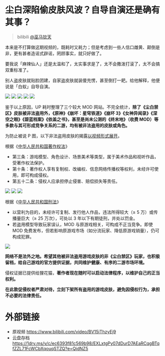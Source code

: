 # 尘白深陷偷皮肤风波？自导自演还是确有其事？
> bilibili [@巫马钦天](https://space.bilibili.com/11613035)

本来是不打算做这期视频的，既耗时又耗力；但是考虑到一些人信口雌黄、颠倒是非，更有甚者造谣式辟谣，罔顾事实，就只好做了。

要我说「麻辣仙人」还是太温和了，太实事求是了，太不会撒泼打滚了，太不会搞双重标准了。

别人盗皮肤就贴脸团建，自家盗皮肤就装傻充愣，甚至倒打一耙。给他解释，他便说是「白蚁」自导自演。

![](https://raw.githubusercontent.com/bxx-114514/iming-blog/refs/heads/main/images/20250610/20250610_131653.485.jpg)
![](https://raw.githubusercontent.com/bxx-114514/iming-blog/refs/heads/main/images/20250610/20250610_131743.695.jpg)
![](https://raw.githubusercontent.com/bxx-114514/iming-blog/refs/heads/main/images/20250610/20250610_131847.780.jpg)
![](https://raw.githubusercontent.com/bxx-114514/iming-blog/refs/heads/main/images/20250610/20250610_131903.450.jpg)
![](https://raw.githubusercontent.com/bxx-114514/iming-blog/refs/heads/main/images/20250610/20250610_131925.616.jpg)

鉴于以上原因，UP 耗时整理了三个较大 MOD 网站。不完全统计，**除了《尘白禁区》皮肤被非法盗用外，《原神》《崩坏：星穹铁道》《崩坏 3》《女神异闻录》《深空之眼》《碧蓝档案》《依盖之书》，甚至是尚未公测的《终末地》（收费 MOD）等多款与其可形成竞争关系的二游，均有被非法盗用的皮肤或角色。**

为防止被说 P 图，以下非法盗用皮肤的揭露[以视频形式展开](#外部链接)。

根据《[中华人民共和国著作权法](https://www.gov.cn/flfg/2010-02/26/content_1544458.htm)》
- 第三条：游戏模型、角色设计、场景美术等类型，属于美术作品和视听作品，受著作权法保护。
- 第十条：著作权人享有复制权、改编权、信息网络传播权等权利，未经许可使用，即可构成侵权。
- 第五十二条：侵权人应承担停止侵害、赔偿损失等责任。

![](https://raw.githubusercontent.com/bxx-114514/iming-blog/refs/heads/main/images/20250610/20250610_133807.282.jpg)
![](https://raw.githubusercontent.com/bxx-114514/iming-blog/refs/heads/main/images/20250610/20250610_133958.436.jpg)
![](https://raw.githubusercontent.com/bxx-114514/iming-blog/refs/heads/main/images/20250610/20250610_134220.373.jpg)

根据《[中华人民共和国刑法](http://xingfa.org/)》
- 以营利为目的，未经许可复制、发行他人作品，违法所得较大（≥ 5 万）或传播量巨大（≥ 25 万次），可处以 3 年以下有期徒刑，并处以罚金。
- 若盗用模型导致玩家误认，MOD 与原游戏相关，可构成不正当竞争。即使 MOD 免费发布，但若影响原游戏市场（如分流玩家、降低原游戏销量），仍可构成犯罪。

![](https://raw.githubusercontent.com/bxx-114514/iming-blog/refs/heads/main/images/20250610/20250610_134632.735.jpg)

**网络不是法外之地。希望其他被非法盗用游戏皮肤的非《尘白禁区》玩家，也积极留档，给自己游戏的官方提供证据，共同维护健康、有序的二游市场环境。**

侵权证据已提供给狸花猫，**著作者现在随时可以启动法律程序，以维护自己的正当权利。**

**在此敦促侵权者严肃对待，立刻下架所有盗用的游戏皮肤，避免因侵权行为，承担不必要的法律责任。**

# 外部链接
- 原视频 https://www.bilibili.com/video/BV15iThzyEj9
- 云盘存档 https://1drv.ms/v/c/ec6393f81c569b98/EXLxtgPy07dDurD7AEaRCqgBTqfZZL71FcWCbXqouqSTZQ?e=QjdNZ5
